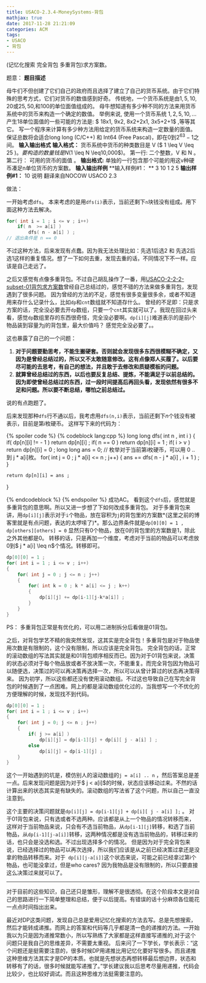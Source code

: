 ```yaml
---
title: USACO-2.3.4-MoneySystems-背包
mathjax: true 
date: 2017-11-28 21:21:09
categories: ACM
tags:
- USACO
- 背包
---
```



(记忆化搜索 完全背包 多重背包)求方案数。

<!--more-->

题意：
**题目描述**

母牛们不但创建了它们自己的政府而且选择了建立了自己的货币系统。由于它们特殊的思考方式，它们对货币的数值感到好奇。
传统地，一个货币系统是由$1,5,10,20$或$25,50,$和$100$的单位面值组成的。
母牛想知道有多少种不同的方法来用货币系统中的货币来构造一个确定的数值。
举例来说, 使用一个货币系统 ${1,2,5,10,...}$产生$18$单位面值的一些可能的方法是: $ 18x1, 9x2, 8x2+2x1, 3x5+2+1$ ,等等其它。 写一个程序来计算有多少种方法用给定的货币系统来构造一定数量的面值。保证总数将会适合long long (C/C++) 和 Int64 (Free Pascal)，即在$0$到$2^{63}-1$之间。
**输入输出格式**
**输入格式：**
货币系统中货币的种类数目是 V ($ 1 \leq V \leq 25 $)。要构造的数量钱是 N ($1 \leq N \leq10,000$)。
第一行: 二个整数，V 和 N 。
第二行： 可用的货币的面值 。
**输出格式:**
单独的一行包含那个可能的用这v种硬币凑足n单位货币的方案数。
**输入输出样例**
**输入样例#1： **
3 10
1 2 5
**输出样例#1：**
10
说明
翻译来自NOCOW
USACO 2.3


做法：

  一开始考虑`dfs`。 本来考虑的是用`dfs(i)`表示，当前还剩下`n`块钱没有组成。用下面这种方法去解决。
```c++
for( int i = 1 ; i <= v ; i++)
	if( n  >= a[i] ) 
		dfs( n - a[i] ) ;
// 退出条件是 n == 0 
```

不过这种方法，后来发现有点蠢。因为我无法处理比如：先选$1$后选$2$ 和 先选$2$后选$1$这样的重复情况。想了一下如何去重，发现去重的话，不同情况下不一样。应该是自己走远了。

之后又感觉有点像多重背包。不过自己胡乱操作了一番，用[USACO-2-2-2-subset-01背包求方案数](\ACM\USACO\Chapter2\USACO-2-2-2-subset-01背包求方案数\index.html)曾经自己总结过的，感觉不错的方法来做多重背包，发现遇到了很多问题。
因为曾经的方法的不足，感觉有很多变量很多余，或者不知道用来存什么记录什么，比如`dp`和`cnt`数组就不知道存什么。
曾经的不足即：只是求方案的话，完全没必要去开`dp`数组，只要一个`cnt`其实就可以了。我现在回过头来看，感觉`dp`数组里存的东西很奇怪，完全没必要啊。`dp[i][j]`难道表示的是前$i$个物品装到容量为$j$的背包里，最大价值吗？ 感觉完全没必要了。。

这也暴露了自己的一个问题：
1. **对于问题要勤思考，不能生搬硬套。否则就会发现很多东西很模糊不确定，又因为是曾经总结过的，所以又不太敢随意修改。这有点像郑人买履了。以后要尽可能的去思考，有自己的想法，并且敢于去修改和质疑模板的问题。**
2. **就算曾经总结过的东西，以后也要反复总结、提炼，不能满足于以前总结的。因为即使曾经总结过的东西，过一段时间提高后再回头看，发现依然有很多不足和问题。所以要不断总结，哪怕之前总结过。**

说的有点跑题了。

后来发现那种`dfs`行不通以后，我考虑用`dfs(n,i)`表示，当前还剩下$n$个钱没有被表示，目前是第$i$枚硬币。
这样写下来的代码为：


{% spoiler code %}
{% codeblock lang:cpp %} 
long long dfs( int n , int i )
{
	if( dp[n][i] != - 1 )
		return dp[n][i] ; 
	if( n == 0 )
		return dp[n][i] = 1  ;
	if( i > v )
		return dp[n][i] = 0  ; 
	long long  ans = 0;
	// 枚举对于当前第i枚硬币，可以用 0 ..到 j * a[i]枚。
	for( int j = 0 ; j * a[i] <= n ; j++) 
	{
		ans += dfs( n - j * a[i] , i + 1 ) ; 
	}

	return dp[n][i] = ans ; 
}

{% endcodeblock %} 
{% endspoiler %}
成功AC。
看到这个`dfs`后，感觉就是多重背包的意思啊。所以又进一步想了下如何改成多重背包。
对于多重背包来讲，用`dp[i][j]`表示对于`i`个物品，放在容积为`j`的背包里的方案数*(这里之前的博客里就是有点问题，表达的太啰嗦了)*。那么边界条件就是`dp[0][0] = 1 , dp[others][others] = 0` 显然只有$0$个物品，放在$0$的背包里的方案数是$1$，除此之外其他都是$0$。
转移的话，只是再加一个维度，考虑对于当前的物品可以考虑放$0$到$ j * a[i] \leq n$个情况。转移即可。

```c++
dp[0][0] = 1 ;
for( int i = 1 ; i <= v ; i++)
{
	for( int j = 0 ; j <= n ; j++)
	{
		for( int k = 0 ; k * a[i] <= j ; k++)
		{
			dp[i][j] += dp[i-1][j-k*a[i]] ;
		}
	}
}
```
PS： 多重背包正常是有优化的，可以用二进制拆分后看做是01背包。

之后，对背包学艺不精的我突然发现，这其实是完全背包！多重背包是对于物品使用次数是有限制的，这个没有限制，所以应该是完全背包。
完全背包的话，正常的滚动数组的写法其实就是和01背包顺序相反而已。因为对于01背包来说，决策的状态必须对于每个物品放或者不放决策一次，不能重复。而完全背包因为物品可以随便选，决策过的可以再决策再选择一次，所以可以从曾计算过的状态再决策得来。
因为初学，所以这些都还没有使用滚动数组。不过这也导致自己在写完全背包的时候遇到了一点困难。网上的都是滚动数组优化过的，当我想写一个不优化的方便理解的时候，发现找不到代码。

```c++
dp[0][0] = 1 ;
for( int i = 1 ; i <= v ; i++)
{
	for( int j = 0; j <= n ; j++)
	{
		if( j >= a[i] ) 
			dp[i][j] = dp[i-1][j] + dp[i][ j - a[i] ] ;
		else 
			dp[i][j] = dp[i-1][j] ;
	}
}
```

这个一开始遇到的坑是，模仿别人的滚动数组的` j = a[i] .. n ` ，然后答案总是差一点。后来发现问题是因为对于$ j < a[i]$的时候，状态应该移动过来。不然的话计算出来的状态其实是有缺失的。滚动数组的写法省了这个问题，所以自己一直没注意到。

这个主要的决策问题就是`dp[i][j] = dp[i-1][j] + dp[i][ j - a[i] ];` 。 对于01背包来说，只有选或者不选两种。应该都是从上一个物品的情况转移而来，这样对于当前物品来说，只会有不选当前物品，从`dp[i-1][j]`转移，和选了当前物品，从`dp[i-1][j-a[i]]`转移，这两种情况都是没有选当前物品的，转移过来的话，也只会是没选和选。不过出现选择多个的情况。
但是因为对于完全背包来说，已经选择过的物品可以再次选择，所以我们应该是从之前已经决策过拿还是没拿的物品转移而来。对于` dp[i][j-a[i]]`这个状态来说，可能之前已经拿过第i个物品，也可能没拿过，但是who cares? 因为我物品是没有限制的，所以只要直接这么决策过来就可以了。

------


对于目前的这些知识，自己还只是雏形，理解不是很透彻。在这个阶段本文是对自己的思路进行一下简单整理和总结，便于以后提高。有错误的话十分麻烦各位能花一点点时间指出出来。


最近对DP这类问题，发现自己总是爱用记忆化搜索的方法去写。总是先想搜索，然后才能转成递推。而网上的答案和代码等几乎都是清一色的递推的方法。一开始我以为只是因为递推常数小，所以写熟练了大家都是这样直接写递推的,对于这个问题只是我自己的思维差异，不需要太重视。
后来问了一下学长，学长表示：“这个问题还是挺需要注意的，很多时候DP用递推比用记忆化要好写很多。而且递推这种思维方法其实才是DP的本质。也就是先想状态再想转移最后想边界，状态和转移有了的话，很多时候就能写递推了。”学长建议我以后思考尽量用递推，代码会比较少，也比较好调试。而且这种思维方法挺需要注意的。


